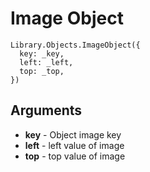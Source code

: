 # Image Object

```
Library.Objects.ImageObject({
  key: _key,
  left: _left,
  top: _top,
})
```

## Arguments 

 + **key** - Object image key
 + **left** - left value of image
 + **top** - top value of image
